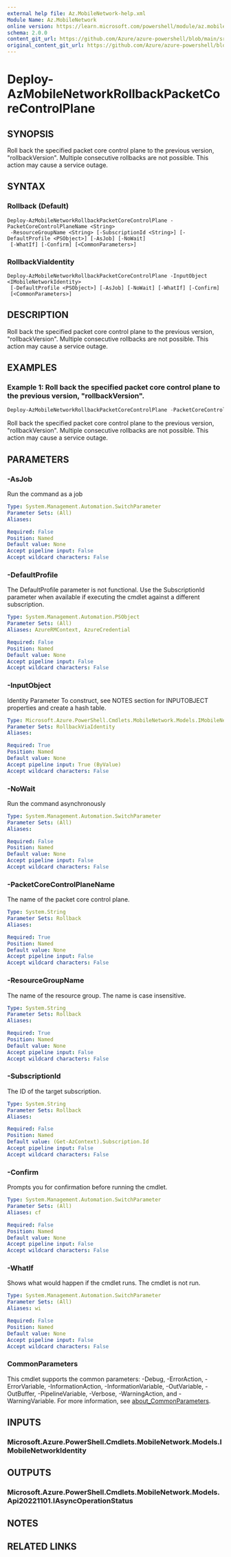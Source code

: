 ```yaml
---
external help file: Az.MobileNetwork-help.xml
Module Name: Az.MobileNetwork
online version: https://learn.microsoft.com/powershell/module/az.mobilenetwork/deploy-azmobilenetworkrollbackpacketcorecontrolplane
schema: 2.0.0
content_git_url: https://github.com/Azure/azure-powershell/blob/main/src/MobileNetwork/MobileNetwork/help/Deploy-AzMobileNetworkRollbackPacketCoreControlPlane.md
original_content_git_url: https://github.com/Azure/azure-powershell/blob/main/src/MobileNetwork/MobileNetwork/help/Deploy-AzMobileNetworkRollbackPacketCoreControlPlane.md
---
```


# Deploy-AzMobileNetworkRollbackPacketCoreControlPlane

## SYNOPSIS
Roll back the specified packet core control plane to the previous version, \"rollbackVersion\".
Multiple consecutive rollbacks are not possible.
This action may cause a service outage.

## SYNTAX

### Rollback (Default)
```
Deploy-AzMobileNetworkRollbackPacketCoreControlPlane -PacketCoreControlPlaneName <String>
 -ResourceGroupName <String> [-SubscriptionId <String>] [-DefaultProfile <PSObject>] [-AsJob] [-NoWait]
 [-WhatIf] [-Confirm] [<CommonParameters>]
```

### RollbackViaIdentity
```
Deploy-AzMobileNetworkRollbackPacketCoreControlPlane -InputObject <IMobileNetworkIdentity>
 [-DefaultProfile <PSObject>] [-AsJob] [-NoWait] [-WhatIf] [-Confirm]
 [<CommonParameters>]
```

## DESCRIPTION
Roll back the specified packet core control plane to the previous version, \"rollbackVersion\".
Multiple consecutive rollbacks are not possible.
This action may cause a service outage.

## EXAMPLES

### Example 1: Roll back the specified packet core control plane to the previous version, \"rollbackVersion\".
```powershell
Deploy-AzMobileNetworkRollbackPacketCoreControlPlane -PacketCoreControlPlaneName azps-mn-pccp -ResourceGroupName azps_test_group
```

Roll back the specified packet core control plane to the previous version, \"rollbackVersion\".
Multiple consecutive rollbacks are not possible.
This action may cause a service outage.

## PARAMETERS

### -AsJob
Run the command as a job

```yaml
Type: System.Management.Automation.SwitchParameter
Parameter Sets: (All)
Aliases:

Required: False
Position: Named
Default value: None
Accept pipeline input: False
Accept wildcard characters: False
```

### -DefaultProfile
The DefaultProfile parameter is not functional.
Use the SubscriptionId parameter when available if executing the cmdlet against a different subscription.

```yaml
Type: System.Management.Automation.PSObject
Parameter Sets: (All)
Aliases: AzureRMContext, AzureCredential

Required: False
Position: Named
Default value: None
Accept pipeline input: False
Accept wildcard characters: False
```

### -InputObject
Identity Parameter
To construct, see NOTES section for INPUTOBJECT properties and create a hash table.

```yaml
Type: Microsoft.Azure.PowerShell.Cmdlets.MobileNetwork.Models.IMobileNetworkIdentity
Parameter Sets: RollbackViaIdentity
Aliases:

Required: True
Position: Named
Default value: None
Accept pipeline input: True (ByValue)
Accept wildcard characters: False
```

### -NoWait
Run the command asynchronously

```yaml
Type: System.Management.Automation.SwitchParameter
Parameter Sets: (All)
Aliases:

Required: False
Position: Named
Default value: None
Accept pipeline input: False
Accept wildcard characters: False
```

### -PacketCoreControlPlaneName
The name of the packet core control plane.

```yaml
Type: System.String
Parameter Sets: Rollback
Aliases:

Required: True
Position: Named
Default value: None
Accept pipeline input: False
Accept wildcard characters: False
```

### -ResourceGroupName
The name of the resource group.
The name is case insensitive.

```yaml
Type: System.String
Parameter Sets: Rollback
Aliases:

Required: True
Position: Named
Default value: None
Accept pipeline input: False
Accept wildcard characters: False
```

### -SubscriptionId
The ID of the target subscription.

```yaml
Type: System.String
Parameter Sets: Rollback
Aliases:

Required: False
Position: Named
Default value: (Get-AzContext).Subscription.Id
Accept pipeline input: False
Accept wildcard characters: False
```

### -Confirm
Prompts you for confirmation before running the cmdlet.

```yaml
Type: System.Management.Automation.SwitchParameter
Parameter Sets: (All)
Aliases: cf

Required: False
Position: Named
Default value: None
Accept pipeline input: False
Accept wildcard characters: False
```

### -WhatIf
Shows what would happen if the cmdlet runs.
The cmdlet is not run.

```yaml
Type: System.Management.Automation.SwitchParameter
Parameter Sets: (All)
Aliases: wi

Required: False
Position: Named
Default value: None
Accept pipeline input: False
Accept wildcard characters: False
```

### CommonParameters
This cmdlet supports the common parameters: -Debug, -ErrorAction, -ErrorVariable, -InformationAction, -InformationVariable, -OutVariable, -OutBuffer, -PipelineVariable, -Verbose, -WarningAction, and -WarningVariable. For more information, see [about_CommonParameters](http://go.microsoft.com/fwlink/?LinkID=113216).

## INPUTS

### Microsoft.Azure.PowerShell.Cmdlets.MobileNetwork.Models.IMobileNetworkIdentity

## OUTPUTS

### Microsoft.Azure.PowerShell.Cmdlets.MobileNetwork.Models.Api20221101.IAsyncOperationStatus

## NOTES

## RELATED LINKS
